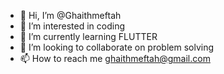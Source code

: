 - 👋 Hi, I’m @Ghaithmeftah
- 👀 I’m interested in coding 
- 🌱 I’m currently learning FLUTTER
- 💞️ I’m looking to collaborate on problem solving
- 📫 How to reach me ghaithmeftah@gmail.com

<!---
Ghaithmeftah/Ghaithmeftah is a ✨ special ✨ repository because its `README.md` (this file) appears on your GitHub profile.
You can click the Preview link to take a look at your changes.
--->
